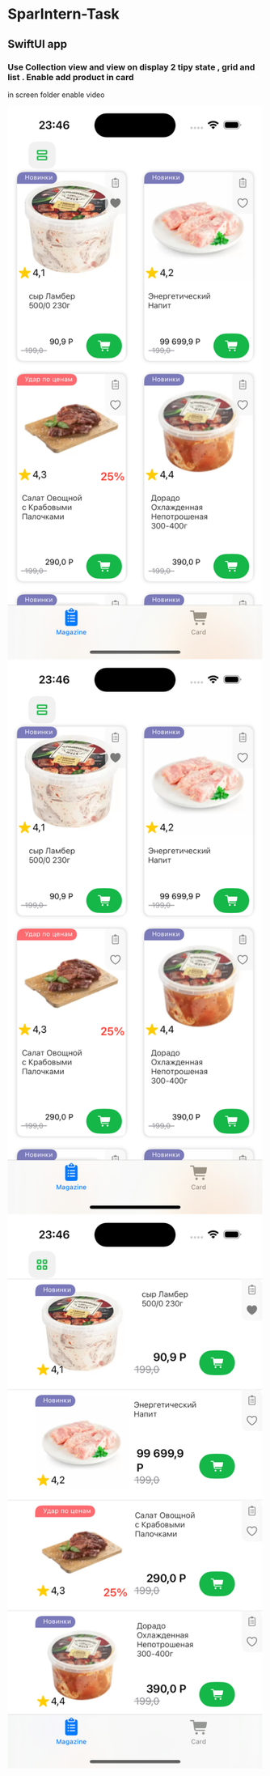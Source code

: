 # SparIntern-Task
## SwiftUI app
### Use Collection view and view on display 2 tipy state , grid and list . Enable add product in card 
in screen folder enable video

<div id="stat0" align="center">
  <img src="https://github.com/HakobGhlijyan/SparIntern-Task/blob/main/screens/ph1.png" width="600"/>
  <img src="https://github.com/HakobGhlijyan/SparIntern-Task/blob/main/screens/ph2.png" width="600"/>
  <img src="https://github.com/HakobGhlijyan/SparIntern-Task/blob/main/screens/ph3.png" width="600"/>
</div>
